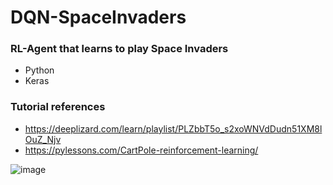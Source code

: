 # DQN-SpaceInvaders

### RL-Agent that learns to play Space Invaders 
* Python
* Keras
### Tutorial references
* https://deeplizard.com/learn/playlist/PLZbbT5o_s2xoWNVdDudn51XM8lOuZ_Njv
* https://pylessons.com/CartPole-reinforcement-learning/

![image](https://i.ytimg.com/vi/opru6qPsPa4/hqdefault.jpg)
